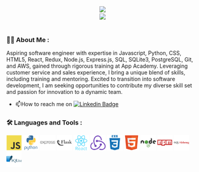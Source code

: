 <!--
**Lillith13/Lillith13** is a ✨ _special_ ✨ repository because its `README.md` (this file) appears on your GitHub profile.

Here are some ideas to get you started:

- 🔭 I’m currently working on ...
- 🌱 I’m currently learning ...
- 👯 I’m looking to collaborate on ...
- 🤔 I’m looking for help with ...
- 💬 Ask me about ...
- 📫 How to reach me: ...
- 😄 Pronouns: ...
- ⚡ Fun fact: ...
![https://giphy.com/gifs/pudgypenguins-work-computer-working-QDjpIL6oNCVZ4qzGs7](https://media.giphy.com/media/QDjpIL6oNCVZ4qzGs7/giphy.gif)
-->

<div id="header" align="center">
  <img src="https://media.giphy.com/media/QDjpIL6oNCVZ4qzGs7/giphy.gif" width="100"/>
</div>

<div id="badges" align="center">
  <a href="www.linkedin.com/in/krystina-bell-30523aab" target="_blank" >
    <img src="https://img.shields.io/badge/LinkedIn-blue" />
  </a>
</div>

<div align="center"><img src="https://komarev.com/ghpvc/?username=your-github-username&style=flat-square&color=blue" alt=""/></div>

### :woman_technologist: About Me :

Aspiring software engineer with expertise in Javascript, Python, CSS, HTML5, React, Redux, Node.js, Express.js, SQL, SQLite3, PostgreSQL, Git, and AWS, gained through rigorous training at App Academy. Leveraging customer service and sales experience, I bring a unique blend of skills, including training and mentoring. Excited to transition into software development, I am seeking opportunities to contribute my diverse skill set and passion for innovation to a dynamic team.


- :mailbox:How to reach me on [![Linkedin Badge](https://img.shields.io/badge/LinkedIn-blue)](https://www.linkedin.com/in/krystina-bell-30523aab)


### :hammer_and_wrench: Languages and Tools :


<div>
  <img src="https://github.com/devicons/devicon/blob/master/icons/javascript/javascript-original.svg" title="JavaScript" alt="JavaScript" width="40" height="40"/>
  <img src="https://github.com/devicons/devicon/blob/master/icons/python/python-original-wordmark.svg" title="Python" alt="Python" width="40" height="40"/>

  <img src="https://github.com/devicons/devicon/blob/master/icons/express/express-original-wordmark.svg" title="Express" alt="Express" width="40" height="40"/>
  <img src="https://github.com/devicons/devicon/blob/master/icons/flask/flask-original-wordmark.svg" title="Flask" alt="Flask" width="40" height="40"/>

  <img src="https://github.com/devicons/devicon/blob/master/icons/react/react-original-wordmark.svg" title="React" alt="React" width="40" height="40"/>
  <img src="https://github.com/devicons/devicon/blob/master/icons/redux/redux-original.svg" title="Redux" alt="Redux " width="40" height="40"/>
  
  <img src="https://github.com/devicons/devicon/blob/master/icons/css3/css3-plain-wordmark.svg"  title="CSS3" alt="CSS" width="40" height="40"/>
  <img src="https://github.com/devicons/devicon/blob/master/icons/html5/html5-original.svg" title="HTML5" alt="HTML" width="40" height="40"/>
  
  <img src="https://github.com/devicons/devicon/blob/master/icons/nodejs/nodejs-original-wordmark.svg" title="NodeJS" alt="NodeJS" width="40" height="40"/>
  <img src="https://github.com/devicons/devicon/blob/master/icons/npm/npm-original-wordmark.svg" title="NPM" alt="NPM" width="40" height="40"/>
  <img src="https://github.com/devicons/devicon/blob/master/icons/sqlalchemy/sqlalchemy-original-wordmark.svg" title="SQLAlchemy" alt="SQLAlchemy" width="40" height="40"/>
  <img src="https://raw.githubusercontent.com/devicons/devicon/55609aa5bd817ff167afce0d965585c92040787a/icons/sqlite/sqlite-original-wordmark.svg"  title="SQLite3" alt="SQLite3" width="40" height="40/>
  
  <img src="https://github.com/devicons/devicon/blob/master/icons/amazonwebservices/amazonwebservices-plain-wordmark.svg" title="AWS" alt="AWS" width="40" height="40"/>
 
</div>



 
